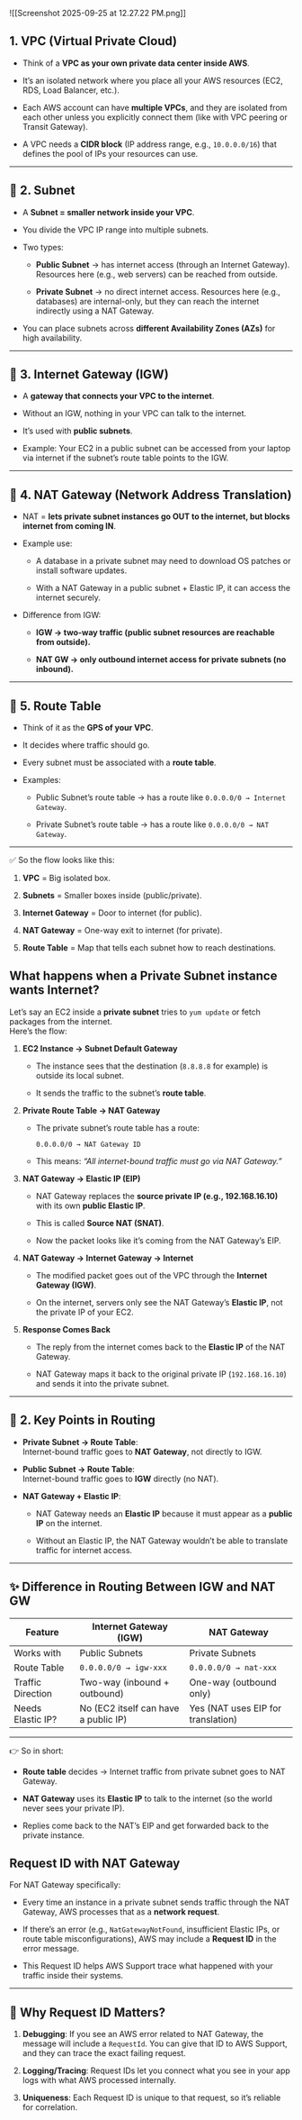 ![[Screenshot 2025-09-25 at 12.27.22 PM.png]]

## 1. VPC (Virtual Private Cloud)

- Think of a **VPC as your own private data center inside AWS**.
    
- It’s an isolated network where you place all your AWS resources (EC2, RDS, Load Balancer, etc.).
    
- Each AWS account can have **multiple VPCs**, and they are isolated from each other unless you explicitly connect them (like with VPC peering or Transit Gateway).
    
- A VPC needs a **CIDR block** (IP address range, e.g., `10.0.0.0/16`) that defines the pool of IPs your resources can use.
    

---

## 🔹 2. Subnet

- A **Subnet = smaller network inside your VPC**.
    
- You divide the VPC IP range into multiple subnets.
    
- Two types:
    
    - **Public Subnet** → has internet access (through an Internet Gateway). Resources here (e.g., web servers) can be reached from outside.
        
    - **Private Subnet** → no direct internet access. Resources here (e.g., databases) are internal-only, but they can reach the internet indirectly using a NAT Gateway.
        
- You can place subnets across **different Availability Zones (AZs)** for high availability.
    

---

## 🔹 3. Internet Gateway (IGW)

- A **gateway that connects your VPC to the internet**.
    
- Without an IGW, nothing in your VPC can talk to the internet.
    
- It’s used with **public subnets**.
    
- Example: Your EC2 in a public subnet can be accessed from your laptop via internet if the subnet’s route table points to the IGW.
    

---

## 🔹 4. NAT Gateway (Network Address Translation)

- NAT = **lets private subnet instances go OUT to the internet, but blocks internet from coming IN**.
    
- Example use:
    
    - A database in a private subnet may need to download OS patches or install software updates.
        
    - With a NAT Gateway in a public subnet + Elastic IP, it can access the internet securely.
        
- Difference from IGW:
    
    - **IGW → two-way traffic (public subnet resources are reachable from outside).**
        
    - **NAT GW → only outbound internet access for private subnets (no inbound).**
        

---

## 🔹 5. Route Table

- Think of it as the **GPS of your VPC**.
    
- It decides where traffic should go.
    
- Every subnet must be associated with a **route table**.
    
- Examples:
    
    - Public Subnet’s route table → has a route like `0.0.0.0/0 → Internet Gateway`.
        
    - Private Subnet’s route table → has a route like `0.0.0.0/0 → NAT Gateway`.
        

---

✅ So the flow looks like this:

1. **VPC** = Big isolated box.
    
2. **Subnets** = Smaller boxes inside (public/private).
    
3. **Internet Gateway** = Door to internet (for public).
    
4. **NAT Gateway** = One-way exit to internet (for private).
    
5. **Route Table** = Map that tells each subnet how to reach destinations.


## What happens when a Private Subnet instance wants Internet?

Let’s say an EC2 inside a **private subnet** tries to `yum update` or fetch packages from the internet.  
Here’s the flow:

1. **EC2 Instance → Subnet Default Gateway**
    
    - The instance sees that the destination (`8.8.8.8` for example) is outside its local subnet.
        
    - It sends the traffic to the subnet’s **route table**.
        
2. **Private Route Table → NAT Gateway**
    
    - The private subnet’s route table has a route:
        
        `0.0.0.0/0 → NAT Gateway ID`
        
    - This means: _“All internet-bound traffic must go via NAT Gateway.”_
        
3. **NAT Gateway → Elastic IP (EIP)**
    
    - NAT Gateway replaces the **source private IP (e.g., 192.168.16.10)** with its own **public Elastic IP**.
        
    - This is called **Source NAT (SNAT)**.
        
    - Now the packet looks like it’s coming from the NAT Gateway’s EIP.
        
4. **NAT Gateway → Internet Gateway → Internet**
    
    - The modified packet goes out of the VPC through the **Internet Gateway (IGW)**.
        
    - On the internet, servers only see the NAT Gateway’s **Elastic IP**, not the private IP of your EC2.
        
5. **Response Comes Back**
    
    - The reply from the internet comes back to the **Elastic IP** of the NAT Gateway.
        
    - NAT Gateway maps it back to the original private IP (`192.168.16.10`) and sends it into the private subnet.
        

---

## 🔄 2. Key Points in Routing

- **Private Subnet → Route Table**:  
    Internet-bound traffic goes to **NAT Gateway**, not directly to IGW.
    
- **Public Subnet → Route Table**:  
    Internet-bound traffic goes to **IGW** directly (no NAT).
    
- **NAT Gateway + Elastic IP**:
    
    - NAT Gateway needs an **Elastic IP** because it must appear as a **public IP** on the internet.
        
    - Without an Elastic IP, the NAT Gateway wouldn’t be able to translate traffic for internet access.
        

---

## ✨ Difference in Routing Between IGW and NAT GW

|Feature|Internet Gateway (IGW)|NAT Gateway|
|---|---|---|
|Works with|Public Subnets|Private Subnets|
|Route Table|`0.0.0.0/0 → igw-xxx`|`0.0.0.0/0 → nat-xxx`|
|Traffic Direction|Two-way (inbound + outbound)|One-way (outbound only)|
|Needs Elastic IP?|No (EC2 itself can have a public IP)|Yes (NAT uses EIP for translation)|

---

👉 So in short:

- **Route table** decides → Internet traffic from private subnet goes to NAT Gateway.
    
- **NAT Gateway** uses its **Elastic IP** to talk to the internet (so the world never sees your private IP).
    
- Replies come back to the NAT’s EIP and get forwarded back to the private instance.

## Request ID with NAT Gateway

For NAT Gateway specifically:

- Every time an instance in a private subnet sends traffic through the NAT Gateway, AWS processes that as a **network request**.
    
- If there’s an error (e.g., `NatGatewayNotFound`, insufficient Elastic IPs, or route table misconfigurations), AWS may include a **Request ID** in the error message.
    
- This Request ID helps AWS Support trace what happened with your traffic inside their systems.
    

---

## 🔹 Why Request ID Matters?

1. **Debugging**: If you see an AWS error related to NAT Gateway, the message will include a `RequestId`. You can give that ID to AWS Support, and they can trace the exact failing request.
    
2. **Logging/Tracing**: Request IDs let you connect what you see in your app logs with what AWS processed internally.
    
3. **Uniqueness**: Each Request ID is unique to that request, so it’s reliable for correlation.